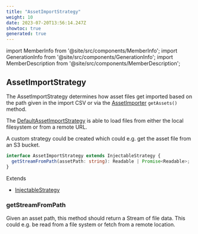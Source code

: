 ```yaml
---
title: "AssetImportStrategy"
weight: 10
date: 2023-07-20T13:56:14.247Z
showtoc: true
generated: true
---
```

<!-- This file was generated from the Vendure source. Do not modify. Instead, re-run the "docs:build" script -->
import MemberInfo from '@site/src/components/MemberInfo';
import GenerationInfo from '@site/src/components/GenerationInfo';
import MemberDescription from '@site/src/components/MemberDescription';


## AssetImportStrategy

<GenerationInfo sourceFile="packages/core/src/config/asset-import-strategy/asset-import-strategy.ts" sourceLine="18" packageName="@vendure/core" since="1.7.0" />

The AssetImportStrategy determines how asset files get imported based on the path given in the
import CSV or via the <a href='/typescript-api/import-export/asset-importer#assetimporter'>AssetImporter</a> `getAssets()` method.

The <a href='/typescript-api/import-export/default-asset-import-strategy#defaultassetimportstrategy'>DefaultAssetImportStrategy</a> is able to load files from either the local filesystem
or from a remote URL.

A custom strategy could be created which could e.g. get the asset file from an S3 bucket.

```ts title="Signature"
interface AssetImportStrategy extends InjectableStrategy {
  getStreamFromPath(assetPath: string): Readable | Promise<Readable>;
}
```
Extends

 * <a href='/typescript-api/common/injectable-strategy#injectablestrategy'>InjectableStrategy</a>



### getStreamFromPath

<MemberInfo kind="method" type="(assetPath: string) => Readable | Promise&#60;Readable&#62;"   />

Given an asset path, this method should return a Stream of file data. This could
e.g. be read from a file system or fetch from a remote location.
